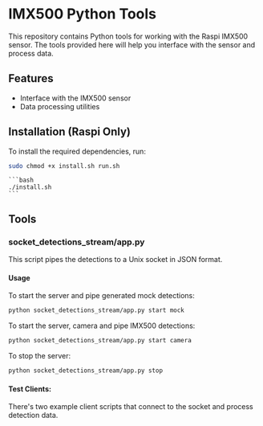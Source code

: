 # IMX500 Python Tools

This repository contains Python tools for working with the Raspi IMX500 sensor. The tools provided here will help you interface with the sensor and process data.

## Features

- Interface with the IMX500 sensor
- Data processing utilities

## Installation (Raspi Only)

To install the required dependencies, run:

   ```bash
   sudo chmod +x install.sh run.sh
   ```
    ```bash
    ./install.sh
    ```
## Tools

### socket_detections_stream/app.py

This script pipes the detections to a Unix socket in JSON format.

#### Usage

To start the server and pipe generated mock detections:
```bash
python socket_detections_stream/app.py start mock
```

To start the server, camera and pipe IMX500 detections:
```bash
python socket_detections_stream/app.py start camera
```

To stop the server:
```bash
python socket_detections_stream/app.py stop
```

#### Test Clients:

There's two example client scripts that connect to the socket and process detection data.